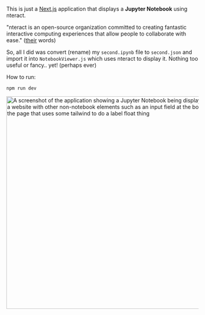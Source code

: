 This is just a [Next.js](https://nextjs.org/) application that displays a **Jupyter Notebook** using nteract.

"nteract is an open-source organization committed to creating fantastic interactive computing experiences that allow people to collaborate with ease." ([their](https://nteract.io/) words)

So, all I did was convert (rename) my `second.ipynb` file to `second.json` and import it into `NotebookViewer.js` which uses nteract to display it. Nothing too useful or fancy.. yet! (perhaps ever)

How to run:

`npm run dev`

<img width="555" alt="A screenshot of the application showing a Jupyter Notebook being displayed on a website with other non-notebook elements such as an input field at the bottom of the page that uses some tailwind to do a label float thing" src="https://github.com/blakefrederick/next-notebook/assets/4672139/9fdc8f30-2e75-4436-8123-9e7e69224312">
